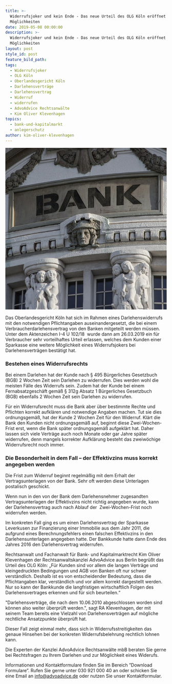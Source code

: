 ```yaml
---
title: >-
  Widerrufsjoker und kein Ende - Das neue Urteil des OLG Köln eröffnet weitere
  Möglichkeiten
date: 2019-05-08 00:00:00
description: >-
  Widerrufsjoker und kein Ende - Das neue Urteil des OLG Köln eröffnet weitere
  Möglichkeiten
layout: post
style_id: post
feature_bild_path:
tags:
  - Widerrufsjoker
  - OLG Köln
  - Oberlandesgericht Köln
  - Darlehensverträge
  - Darlehensvertrag
  - Widerruf
  - widerrufen
  - AdvoAdvice Rechtsanwälte
  - Kim Oliver Klevenhagen
topics:
  - bank-und-kapitalmarkt
  - anlegerschutz
author: kim-oliver-klevenhagen
---
```


![](/uploads/bank-2907728-640-1.jpg)

Das Oberlandesgericht K&ouml;ln hat sich im Rahmen eines Darlehenswiderrufs mit den notwendigen Pflichtangaben auseinandergesetzt, die bei einem Verbraucherdarlehensvertrag von den Banken mitgeteilt werden m&uuml;ssen. Unter dem Aktenzeichen I-4 U 102/18&nbsp; wurde dann am 26.03.2019 ein f&uuml;r Verbraucher sehr vorteilhaftes Urteil erlassen, welches dem Kunden einer Sparkasse eine weitere M&ouml;glichkeit eines Widerrufsjokers bei Darlehensvertr&auml;gen best&auml;tigt hat.&nbsp;

### Bestehen eines Widerrufsrechts

Bei einem Darlehen hat der Kunde nach &sect; 495 B&uuml;rgerliches Gesetzbuch (BGB) 2 Wochen Zeit sein Darlehen zu widerrufen. Dies werden wohl die meisten F&auml;lle des Widerrufs sein. Zudem hat der Kunde bei einem Fernabsatzgesch&auml;ft gem&auml;&szlig; &sect; 312g Absatz 1 B&uuml;rgerliches Gesetzbuch&nbsp; (BGB) ebenfalls 2 Wochen Zeit sein Darlehen zu widerrufen.

F&uuml;r ein Widerrufsrecht muss die Bank aber &uuml;ber bestimmte Rechte und Pflichten korrekt aufkl&auml;ren und notwendige Angaben machen. Tut sie dies ordnungsgem&auml;&szlig;, hat der Kunde 2 Wochen Zeit f&uuml;r den Widerruf. Kl&auml;rt die Bank den Kunden nicht ordnungsgem&auml;&szlig; auf, beginnt diese Zwei-Wochen-Frist erst, wenn die Bank sp&auml;ter ordnungsgem&auml;&szlig; aufgekl&auml;rt hat. Daher lassen sich viele Vertr&auml;ge auch noch Monate oder gar Jahre sp&auml;ter widerrufen, denn mangels korrekter Aufkl&auml;rung besteht das zweiw&ouml;chige Widerrufsrecht noch immer.

### Die Besonderheit in dem Fall – der Effektivzins muss korrekt angegeben werden

Die Frist zum Widerruf beginnt regelm&auml;&szlig;ig mit dem Erhalt der Vertragsunterlagen von der Bank. Sehr oft werden diese Unterlagen postalisch geschickt. &nbsp;

Wenn nun in den von der Bank dem Darlehensnehmer zugesandten Vertragsunterlagen der Effektivzins nicht richtig angegeben wurde, kann der Darlehensvertrag auch nach Ablauf der &nbsp;Zwei-Wochen-Frist noch widerrufen werden.

Im konkreten Fall ging es um einen Darlehensvertrag der Sparkasse Leverkusen zur Finanzierung einer Immobilie aus dem Jahr 2011, die aufgrund eines Berechnungsfehlers einen falschen Effektivzins in den Darlehensunterlagen angegeben hatte. Der Bankkunde hatte dann Ende des Jahres 2016 den Darlehensvertrag widerrufen.

Rechtsanwalt und Fachanwalt f&uuml;r Bank- und Kapitalmarktrecht Kim Oliver Klevenhagen der Rechtsanwaltskanzlei AdvoAdvice aus Berlin begr&uuml;&szlig;t das Urteil des OLG K&ouml;ln: „F&uuml;r Kunden sind vor allem die langen Vertr&auml;ge und kleingedruckten Bedingungen und AGB von Banken oft nur schwer verst&auml;ndlich. Deshalb ist es von entscheidender Bedeutung, dass die Pflichtangaben klar, verst&auml;ndlich und vor allem korrekt dargestellt werden. Nur so kann der Bankkunde die langfristigen wirtschaftlich Folgen des Darlehensvertrages erkennen und f&uuml;r sich beurteilen.“

"Darlehensvertr&auml;ge, die nach dem 10.06.2010 abgeschlossen worden sind k&ouml;nnen also weiter &uuml;berpr&uuml;ft werden.", sagt RA Klevenhagen, der mit seinem Team bereits eine Vielzahl von Darlehensvertr&auml;gen auf m&ouml;gliche rechtliche Ansatzpunkte &uuml;berpr&uuml;ft hat.

Dieser Fall zeigt einmal mehr, dass sich in Widerrufsstreitigkeiten das genaue Hinsehen bei der konkreten Widerrufsbelehrung rechtlich lohnen kann.

Die Experten der Kanzlei AdvoAdvice Rechtsanw&auml;lte mbB beraten Sie gerne bei Rechtsfragen zu Ihrem Darlehen und zur M&ouml;glichkeit eines Widerufs.

Informationen und Kontaktformulare finden Sie im Bereich ”Download Formulare”. Rufen Sie gerne unter 030 921 000 40 an oder schicken Sie eine Email an info@advoadvice.de oder nutzen Sie unser Kontaktformular.